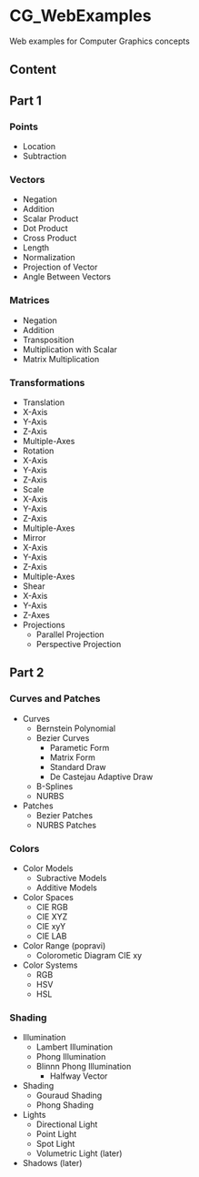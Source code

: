 # CG_WebExamples #

Web examples for Computer Graphics concepts

## Content ##

## Part 1 ##

### Points ###
* Location
* Subtraction

### Vectors ###
* Negation
* Addition
* Scalar Product
* Dot Product
* Cross Product
* Length
* Normalization
* Projection of Vector
* Angle Between Vectors

### Matrices ###
* Negation
* Addition
* Transposition
* Multiplication with Scalar
* Matrix Multiplication

### Transformations ###
* Translation
 * X-Axis
 * Y-Axis
 * Z-Axis
 * Multiple-Axes
* Rotation
 * X-Axis
 * Y-Axis
 * Z-Axis
* Scale
 * X-Axis
 * Y-Axis
 * Z-Axis
 * Multiple-Axes
* Mirror
 * X-Axis
 * Y-Axis
 * Z-Axis
 * Multiple-Axes
* Shear
 * X-Axis
 * Y-Axis
 * Z-Axes
* Projections
  * Parallel Projection
  * Perspective Projection

## Part 2 ##

### Curves and Patches ###
* Curves
  * Bernstein Polynomial
  * Bezier Curves
    * Parametic Form
    * Matrix Form
    * Standard Draw
    * De Castejau Adaptive Draw
  * B-Splines
  * NURBS
* Patches
  * Bezier Patches
  * NURBS Patches

### Colors ###
* Color Models
  * Subractive Models
  * Additive Models
* Color Spaces
  * CIE RGB
  * CIE XYZ
  * CIE xyY
  * CIE LAB
* Color Range (popravi)
  * Colorometic Diagram CIE xy
* Color Systems
  * RGB
  * HSV
  * HSL

### Shading ###
* Illumination
  * Lambert Illumination
  * Phong Illumination
  * Blinnn Phong Illumination
    * Halfway Vector
* Shading
  * Gouraud Shading
  * Phong Shading
* Lights
  * Directional Light
  * Point Light
  * Spot Light
  * Volumetric Light (later)
* Shadows (later)
